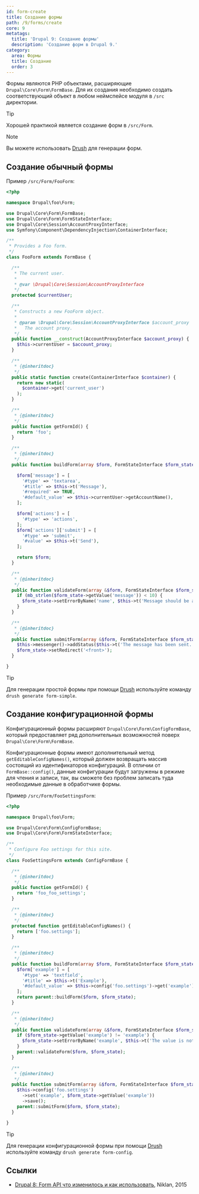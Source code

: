 ```yaml
---
id: form-create
title: Создание формы
path: /9/forms/create
core: 9
metatags:
  title: 'Drupal 9: Создание формы'
  description: 'Создание форм в Drupal 9.'
category:
  area: Формы
  title: Создание
  order: 3
---
```


Формы являются PHP объектами, расширяющие `Drupal\Core\Form\FormBase`. Для их создания необходимо создать соответствующий объект в любом неймспейcе модуля в `/src` директории.

> [!TIP]
> Хорошей практикой является создание форм в `/src/Form`.

> [!NOTE]
> Вы можете использовать [Drush](../../../../drush/index.md) для генерации форм.

## Создание обычный формы

Пример `/src/Form/FooForm`:

```php
<?php

namespace Drupal\foo\Form;

use Drupal\Core\Form\FormBase;
use Drupal\Core\Form\FormStateInterface;
use Drupal\Core\Session\AccountProxyInterface;
use Symfony\Component\DependencyInjection\ContainerInterface;

/**
 * Provides a Foo form.
 */
class FooForm extends FormBase {

  /**
   * The current user.
   *
   * @var \Drupal\Core\Session\AccountProxyInterface
   */
  protected $currentUser;

  /**
   * Constructs a new FooForm object.
   *
   * @param \Drupal\Core\Session\AccountProxyInterface $account_proxy
   *   The account proxy.
   */
  public function __construct(AccountProxyInterface $account_proxy) {
    $this->currentUser = $account_proxy;
  }

  /**
   * {@inheritdoc}
   */
  public static function create(ContainerInterface $container) {
    return new static(
      $container->get('current_user')
    );
  }

  /**
   * {@inheritdoc}
   */
  public function getFormId() {
    return 'foo';
  }

  /**
   * {@inheritdoc}
   */
  public function buildForm(array $form, FormStateInterface $form_state) {

    $form['message'] = [
      '#type' => 'textarea',
      '#title' => $this->t('Message'),
      '#required' => TRUE,
      '#default_value' => $this->currentUser->getAccountName(),
    ];

    $form['actions'] = [
      '#type' => 'actions',
    ];
    $form['actions']['submit'] = [
      '#type' => 'submit',
      '#value' => $this->t('Send'),
    ];

    return $form;
  }

  /**
   * {@inheritdoc}
   */
  public function validateForm(array &$form, FormStateInterface $form_state) {
    if (mb_strlen($form_state->getValue('message')) < 10) {
      $form_state->setErrorByName('name', $this->t('Message should be at least 10 characters.'));
    }
  }

  /**
   * {@inheritdoc}
   */
  public function submitForm(array &$form, FormStateInterface $form_state) {
    $this->messenger()->addStatus($this->t('The message has been sent.'));
    $form_state->setRedirect('<front>');
  }

}
```

> [!TIP]
> Для генерации простой формы при помощи [Drush](../../../../drush/index.md) используйте команду `drush generate form-simple`.

## Создание конфигурационной формы

Конфигурационный формы расширяют `Drupal\Core\Form\ConfigFormBase`, который предоставляет ряд дополнительных возможностей поверх `Drupal\Core\Form\FormBase`.

Конфигурационные формы имеют дополнительный метод `getEditableConfigNames()`, который должен возвращать массив состоящий из идентификаторов конфигураций. В отличии от `FormBase::config()`, данные конфигурации будут загружены в режиме для чтения и записи, так, вы сможете без проблем записать туда необходимые данные в обработчике формы.

Пример `/src/Form/FooSettingsForm`:

```php
<?php

namespace Drupal\foo\Form;

use Drupal\Core\Form\ConfigFormBase;
use Drupal\Core\Form\FormStateInterface;

/**
 * Configure Foo settings for this site.
 */
class FooSettingsForm extends ConfigFormBase {

  /**
   * {@inheritdoc}
   */
  public function getFormId() {
    return 'foo_foo_settings';
  }

  /**
   * {@inheritdoc}
   */
  protected function getEditableConfigNames() {
    return ['foo.settings'];
  }

  /**
   * {@inheritdoc}
   */
  public function buildForm(array $form, FormStateInterface $form_state) {
    $form['example'] = [
      '#type' => 'textfield',
      '#title' => $this->t('Example'),
      '#default_value' => $this->config('foo.settings')->get('example'),
    ];
    return parent::buildForm($form, $form_state);
  }

  /**
   * {@inheritdoc}
   */
  public function validateForm(array &$form, FormStateInterface $form_state) {
    if ($form_state->getValue('example') != 'example') {
      $form_state->setErrorByName('example', $this->t('The value is not correct.'));
    }
    parent::validateForm($form, $form_state);
  }

  /**
   * {@inheritdoc}
   */
  public function submitForm(array &$form, FormStateInterface $form_state) {
    $this->config('foo.settings')
      ->set('example', $form_state->getValue('example'))
      ->save();
    parent::submitForm($form, $form_state);
  }

}
```

> [!TIP]
> Для генерации конфигурационной формы при помощи [Drush](../../../../drush/index.md) используйте команду `drush generate form-config`.

## Ссылки

- [Drupal 8: Form API что изменилось и как использовать](https://niklan.net/blog/73), Niklan, 2015
